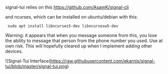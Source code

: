 signal-tui relies on this https://github.com/AsamK/signal-cli

and ncurses, which can be installed on ubuntu/debian with this: 

	 sudo apt install libncurses5-dev libncursesw5-dev

Warning: it appears that when you message someone from this, you lose the ability to message that person from the phone number you used. Use at own risk. This will hopefully cleared up when I implement adding other devices.

![Signal-Tui Interface(https://raw.githubusercontent.com/ekarnis/signal-tui/blob/master/signal-tui.png)


